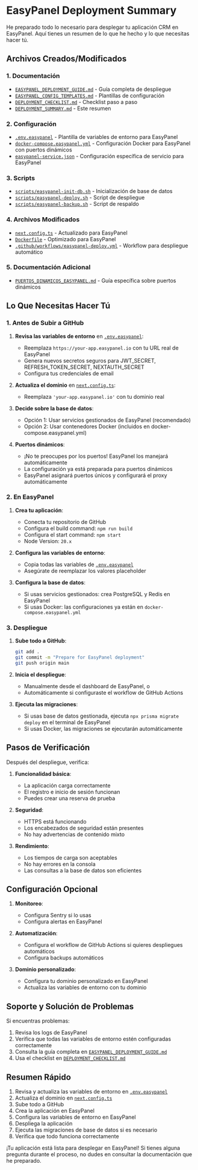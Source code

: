 # EasyPanel Deployment Summary

He preparado todo lo necesario para desplegar tu aplicación CRM en EasyPanel. Aquí tienes un resumen de lo que he hecho y lo que necesitas hacer tú.

## Archivos Creados/Modificados

### 1. Documentación
- [`EASYPANEL_DEPLOYMENT_GUIDE.md`](EASYPANEL_DEPLOYMENT_GUIDE.md) - Guía completa de despliegue
- [`EASYPANEL_CONFIG_TEMPLATES.md`](EASYPANEL_CONFIG_TEMPLATES.md) - Plantillas de configuración
- [`DEPLOYMENT_CHECKLIST.md`](DEPLOYMENT_CHECKLIST.md) - Checklist paso a paso
- [`DEPLOYMENT_SUMMARY.md`](DEPLOYMENT_SUMMARY.md) - Este resumen

### 2. Configuración
- [`.env.easypanel`](.env.easypanel) - Plantilla de variables de entorno para EasyPanel
- [`docker-compose.easypanel.yml`](docker-compose.easypanel.yml) - Configuración Docker para EasyPanel con puertos dinámicos
- [`easypanel-service.json`](easypanel-service.json) - Configuración específica de servicio para EasyPanel

### 3. Scripts
- [`scripts/easypanel-init-db.sh`](scripts/easypanel-init-db.sh) - Inicialización de base de datos
- [`scripts/easypanel-deploy.sh`](scripts/easypanel-deploy.sh) - Script de despliegue
- [`scripts/easypanel-backup.sh`](scripts/easypanel-backup.sh) - Script de respaldo

### 4. Archivos Modificados
- [`next.config.ts`](next.config.ts) - Actualizado para EasyPanel
- [`Dockerfile`](Dockerfile) - Optimizado para EasyPanel
- [`.github/workflows/easypanel-deploy.yml`](.github/workflows/easypanel-deploy.yml) - Workflow para despliegue automático

### 5. Documentación Adicional
- [`PUERTOS_DINAMICOS_EASYPANEL.md`](PUERTOS_DINAMICOS_EASYPANEL.md) - Guía específica sobre puertos dinámicos

## Lo Que Necesitas Hacer Tú

### 1. Antes de Subir a GitHub

1. **Revisa las variables de entorno** en [`.env.easypanel`](.env.easypanel):
   - Reemplaza `https://your-app.easypanel.io` con tu URL real de EasyPanel
   - Genera nuevos secretos seguros para JWT_SECRET, REFRESH_TOKEN_SECRET, NEXTAUTH_SECRET
   - Configura tus credenciales de email

2. **Actualiza el dominio** en [`next.config.ts`](next.config.ts):
   - Reemplaza `'your-app.easypanel.io'` con tu dominio real

3. **Decide sobre la base de datos**:
   - Opción 1: Usar servicios gestionados de EasyPanel (recomendado)
   - Opción 2: Usar contenedores Docker (incluidos en docker-compose.easypanel.yml)

4. **Puertos dinámicos**:
   - ¡No te preocupes por los puertos! EasyPanel los manejará automáticamente
   - La configuración ya está preparada para puertos dinámicos
   - EasyPanel asignará puertos únicos y configurará el proxy automáticamente

### 2. En EasyPanel

1. **Crea tu aplicación**:
   - Conecta tu repositorio de GitHub
   - Configura el build command: `npm run build`
   - Configura el start command: `npm start`
   - Node Version: `20.x`

2. **Configura las variables de entorno**:
   - Copia todas las variables de [`.env.easypanel`](.env.easypanel)
   - Asegúrate de reemplazar los valores placeholder

3. **Configura la base de datos**:
   - Si usas servicios gestionados: crea PostgreSQL y Redis en EasyPanel
   - Si usas Docker: las configuraciones ya están en `docker-compose.easypanel.yml`

### 3. Despliegue

1. **Sube todo a GitHub**:
   ```bash
   git add .
   git commit -m "Prepare for EasyPanel deployment"
   git push origin main
   ```

2. **Inicia el despliegue**:
   - Manualmente desde el dashboard de EasyPanel, o
   - Automáticamente si configuraste el workflow de GitHub Actions

3. **Ejecuta las migraciones**:
   - Si usas base de datos gestionada, ejecuta `npx prisma migrate deploy` en el terminal de EasyPanel
   - Si usas Docker, las migraciones se ejecutarán automáticamente

## Pasos de Verificación

Después del despliegue, verifica:

1. **Funcionalidad básica**:
   - La aplicación carga correctamente
   - El registro e inicio de sesión funcionan
   - Puedes crear una reserva de prueba

2. **Seguridad**:
   - HTTPS está funcionando
   - Los encabezados de seguridad están presentes
   - No hay advertencias de contenido mixto

3. **Rendimiento**:
   - Los tiempos de carga son aceptables
   - No hay errores en la consola
   - Las consultas a la base de datos son eficientes

## Configuración Opcional

1. **Monitoreo**:
   - Configura Sentry si lo usas
   - Configura alertas en EasyPanel

2. **Automatización**:
   - Configura el workflow de GitHub Actions si quieres despliegues automáticos
   - Configura backups automáticos

3. **Dominio personalizado**:
   - Configura tu dominio personalizado en EasyPanel
   - Actualiza las variables de entorno con tu dominio

## Soporte y Solución de Problemas

Si encuentras problemas:

1. Revisa los logs de EasyPanel
2. Verifica que todas las variables de entorno estén configuradas correctamente
3. Consulta la guía completa en [`EASYPANEL_DEPLOYMENT_GUIDE.md`](EASYPANEL_DEPLOYMENT_GUIDE.md)
4. Usa el checklist en [`DEPLOYMENT_CHECKLIST.md`](DEPLOYMENT_CHECKLIST.md)

## Resumen Rápido

1. Revisa y actualiza las variables de entorno en [`.env.easypanel`](.env.easypanel)
2. Actualiza el dominio en [`next.config.ts`](next.config.ts)
3. Sube todo a GitHub
4. Crea la aplicación en EasyPanel
5. Configura las variables de entorno en EasyPanel
6. Despliega la aplicación
7. Ejecuta las migraciones de base de datos si es necesario
8. Verifica que todo funciona correctamente

¡Tu aplicación está lista para desplegar en EasyPanel! Si tienes alguna pregunta durante el proceso, no dudes en consultar la documentación que he preparado.